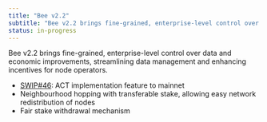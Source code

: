 ```yaml
---
title: "Bee v2.2"
subtitle: "Bee v2.2 brings fine-grained, enterprise-level control over data and economic improvements, streamlining data management and enhancing incentives for node operators."
status: in-progress
---
```


Bee v2.2 brings fine-grained, enterprise-level control over data and economic improvements, streamlining data management and enhancing incentives for node operators.

- [SWIP#46](https://github.com/ethersphere/SWIPs/pull/46/files): ACT implementation feature to mainnet
- Neighbourhood hopping with transferable stake, allowing easy network redistribution of nodes
- Fair stake withdrawal mechanism
